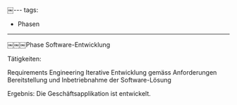 ￼---
tags:
- Phasen
---
​￼￼￼Phase Software-Entwicklung

Tätigkeiten:

 Requirements Engineering
 Iterative Entwicklung gemäss Anforderungen
 Bereitstellung und Inbetriebnahme der Software-Lösung

Ergebnis: Die Geschäftsapplikation ist entwickelt.
